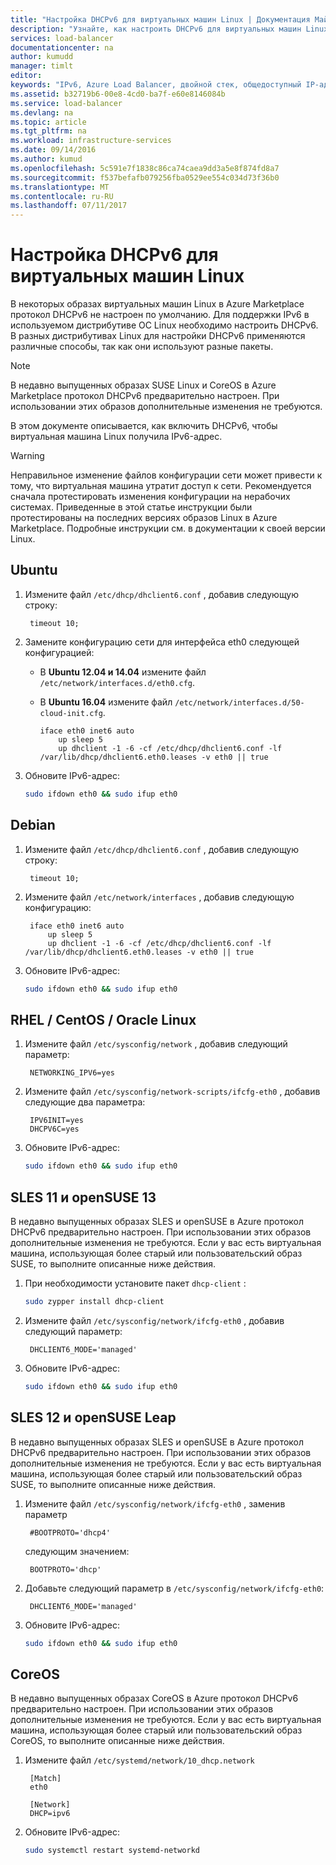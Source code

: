 ```yaml
---
title: "Настройка DHCPv6 для виртуальных машин Linux | Документация Майкрософт"
description: "Узнайте, как настроить DHCPv6 для виртуальных машин Linux."
services: load-balancer
documentationcenter: na
author: kumudd
manager: timlt
editor: 
keywords: "IPv6, Azure Load Balancer, двойной стек, общедоступный IP-адрес, встроенная поддержка Ipv6, мобильное устройство, Интернет вещей"
ms.assetid: b32719b6-00e8-4cd0-ba7f-e60e8146084b
ms.service: load-balancer
ms.devlang: na
ms.topic: article
ms.tgt_pltfrm: na
ms.workload: infrastructure-services
ms.date: 09/14/2016
ms.author: kumud
ms.openlocfilehash: 5c591e7f1838c86ca74caea9dd3a5e8f874fd8a7
ms.sourcegitcommit: f537befafb079256fba0529ee554c034d73f36b0
ms.translationtype: MT
ms.contentlocale: ru-RU
ms.lasthandoff: 07/11/2017
---
```

# <a name="configuring-dhcpv6-for-linux-vms"></a>Настройка DHCPv6 для виртуальных машин Linux

В некоторых образах виртуальных машин Linux в Azure Marketplace протокол DHCPv6 не настроен по умолчанию. Для поддержки IPv6 в используемом дистрибутиве ОС Linux необходимо настроить DHCPv6. В разных дистрибутивах Linux для настройки DHCPv6 применяются различные способы, так как они используют разные пакеты.

> [!NOTE]
> В недавно выпущенных образах SUSE Linux и CoreOS в Azure Marketplace протокол DHCPv6 предварительно настроен. При использовании этих образов дополнительные изменения не требуются.

В этом документе описывается, как включить DHCPv6, чтобы виртуальная машина Linux получила IPv6-адрес.

> [!WARNING]
> Неправильное изменение файлов конфигурации сети может привести к тому, что виртуальная машина утратит доступ к сети. Рекомендуется сначала протестировать изменения конфигурации на нерабочих системах. Приведенные в этой статье инструкции были протестированы на последних версиях образов Linux в Azure Marketplace. Подробные инструкции см. в документации к своей версии Linux.

## <a name="ubuntu"></a>Ubuntu

1. Измените файл `/etc/dhcp/dhclient6.conf` , добавив следующую строку:

        timeout 10;

2. Замените конфигурацию сети для интерфейса eth0 следующей конфигурацией:

   * В **Ubuntu 12.04 и 14.04** измените файл `/etc/network/interfaces.d/eth0.cfg`.
   * В **Ubuntu 16.04** измените файл `/etc/network/interfaces.d/50-cloud-init.cfg`.

         iface eth0 inet6 auto
             up sleep 5
             up dhclient -1 -6 -cf /etc/dhcp/dhclient6.conf -lf /var/lib/dhcp/dhclient6.eth0.leases -v eth0 || true

3. Обновите IPv6-адрес:

    ```bash
    sudo ifdown eth0 && sudo ifup eth0
    ```

## <a name="debian"></a>Debian

1. Измените файл `/etc/dhcp/dhclient6.conf` , добавив следующую строку:

        timeout 10;

2. Измените файл `/etc/network/interfaces` , добавив следующую конфигурацию:

        iface eth0 inet6 auto
            up sleep 5
            up dhclient -1 -6 -cf /etc/dhcp/dhclient6.conf -lf /var/lib/dhcp/dhclient6.eth0.leases -v eth0 || true

3. Обновите IPv6-адрес:

    ```bash
    sudo ifdown eth0 && sudo ifup eth0
    ```

## <a name="rhel--centos--oracle-linux"></a>RHEL / CentOS / Oracle Linux

1. Измените файл `/etc/sysconfig/network` , добавив следующий параметр:

        NETWORKING_IPV6=yes

2. Измените файл `/etc/sysconfig/network-scripts/ifcfg-eth0` , добавив следующие два параметра:

        IPV6INIT=yes
        DHCPV6C=yes

3. Обновите IPv6-адрес:

    ```bash
    sudo ifdown eth0 && sudo ifup eth0
    ```

## <a name="sles-11--opensuse-13"></a>SLES 11 и openSUSE 13

В недавно выпущенных образах SLES и openSUSE в Azure протокол DHCPv6 предварительно настроен. При использовании этих образов дополнительные изменения не требуются. Если у вас есть виртуальная машина, использующая более старый или пользовательский образ SUSE, то выполните описанные ниже действия.

1. При необходимости установите пакет `dhcp-client` :

    ```bash
    sudo zypper install dhcp-client
    ```

2. Измените файл `/etc/sysconfig/network/ifcfg-eth0` , добавив следующий параметр:

        DHCLIENT6_MODE='managed'

3. Обновите IPv6-адрес:

    ```bash
    sudo ifdown eth0 && sudo ifup eth0
    ```

## <a name="sles-12-and-opensuse-leap"></a>SLES 12 и openSUSE Leap

В недавно выпущенных образах SLES и openSUSE в Azure протокол DHCPv6 предварительно настроен. При использовании этих образов дополнительные изменения не требуются. Если у вас есть виртуальная машина, использующая более старый или пользовательский образ SUSE, то выполните описанные ниже действия.

1. Измените файл `/etc/sysconfig/network/ifcfg-eth0` , заменив параметр

        #BOOTPROTO='dhcp4'

    следующим значением:

        BOOTPROTO='dhcp'

2. Добавьте следующий параметр в `/etc/sysconfig/network/ifcfg-eth0`:

        DHCLIENT6_MODE='managed'

3. Обновите IPv6-адрес:

    ```bash
    sudo ifdown eth0 && sudo ifup eth0
    ```

## <a name="coreos"></a>CoreOS

В недавно выпущенных образах CoreOS в Azure протокол DHCPv6 предварительно настроен. При использовании этих образов дополнительные изменения не требуются. Если у вас есть виртуальная машина, использующая более старый или пользовательский образ CoreOS, то выполните описанные ниже действия.

1. Измените файл `/etc/systemd/network/10_dhcp.network`

        [Match]
        eth0

        [Network]
        DHCP=ipv6

2. Обновите IPv6-адрес:

    ```bash
    sudo systemctl restart systemd-networkd
    ```
